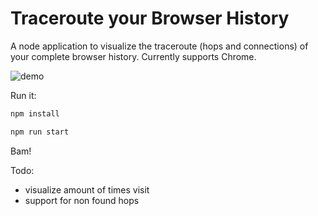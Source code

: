 # Traceroute your Browser History

A node application to visualize the traceroute (hops and connections) of your complete browser history.
Currently supports Chrome.

![demo](/demo.png)

Run it:

```bash
npm install

npm run start
```

Bam!

Todo: 
  - visualize amount of times visit
  - support for non found hops